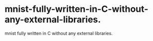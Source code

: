 # mnist-fully-written-in-C-without-any-external-libraries.
mnist fully written in C without any external libraries.
